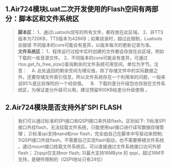 ## 1.Air724模块Luat二次开发使用的Flash空间有两部分：脚本区和文件系统区
>**脚本区：**
>1、通过Luatools烧写的所有文件，都存放在此区域。
>2、非TTS版本为720KB，TTS版本为426KB；如果烧录时，超过此限制，Luatools会报错
>不同版本的core可能会有差异，以版本每次的更新记录为准。<br>
>**文件系统区：**
>1、程序运行过程中实时创建的文件都会存放在此区域，例如下载的一些音源文件。
>2、不同版本的core可能会有差异，可通过rtos.get_fs_free_size()查询剩余的文件系统可用空间，单位为字节。注意：
>  A. 此处返回的剩余空间为理论值，除了存储文件中的实际数据之外，还要存储文件索引信息，所以文件系统存在一个利用率的问题，一般来说85%是比较保险的一个经验值。
>  B.  下载的差分升级包也存放在文件系统区，为保证差分升级可以用，建议预留900KB给差分升级使用  。

## 2.Air724模块是否支持外扩SPI FLASH
>我们可以通过标准的SPI接口和QSPI接口来外挂flash。区别如下:
>1)标准SPI接口外挂flash，无法挂载文件系统，只能使用spi接口进行读写数据存储管理；
>2)标准spi支持nand和nor flash，完全由自己在脚本中写驱动来控制;<br>
>1)QSPI接口外挂flash，不需要自己实现flash驱动，也不需要移植文件系统 。通过mount接口挂载文件系统后，可以直接通过文件系统接口访问外部flash；
>2)qspi仅支持nor flash;
>3)最大支持16MByte 的 qspi，超过16M不支持，是硬件限制的（QSPI地址只有24位）
